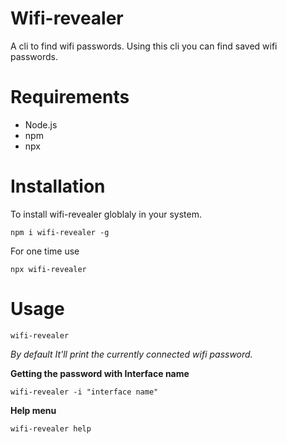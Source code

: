 # Wifi-revealer 
A cli to find wifi passwords. Using this cli you can find saved wifi passwords.


# Requirements
- Node.js
- npm
- npx


# Installation

To install wifi-revealer globlaly in your system.
```shell
npm i wifi-revealer -g
```
For one time use
```shell
npx wifi-revealer
```

# Usage

```shell
wifi-revealer
```
_By default It'll print the currently connected wifi password._

**Getting the password with Interface name**
```shell
wifi-revealer -i "interface name"
```
**Help menu**

```shell
wifi-revealer help
```

